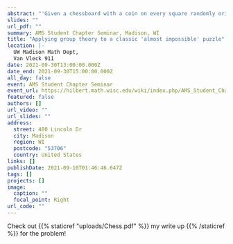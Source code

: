 ```yaml
---
abstract: "'Given a chessboard with a coin on every square randomly oriented and a key hidden under one of them; player one knows where the key is and flips a single coin; player 2, using only the information of the new coin arrangement must determine where the coin is. Is there a winning strategy?' In this talk, we will explore this classic puzzle in a more generalized context, with n squares and d sided dice on every square, and see when the game is solvable or not. In doing so, we'll see how the answer relies on group theory and the existence of specific classes of groups!"
slides: ""
url_pdf: ""
summary: AMS Student Chapter Seminar, Madison, WI
title: "Applying group theory to a classic 'almost impossible' puzzle"
location: |-
  UW Madison Math Dept,
  Van Vleck 911
date: 2021-09-30T13:00:00.000Z
date_end: 2021-09-30T15:00:00.000Z
all_day: false
event: AMS Student Chapter Seminar
event_url: https://hilbert.math.wisc.edu/wiki/index.php/AMS_Student_Chapter_Seminar
featured: false
authors: []
url_video: ""
url_slides: ""
address:
  street: 480 Lincoln Dr
  city: Madison
  region: WI
  postcode: "53706"
  country: United States
links: []
publishDate: 2021-09-10T01:46:46.647Z
tags: []
projects: []
image:
  caption: ""
  focal_point: Right
url_code: ""
---
```


Check out {{% staticref "uploads/Chess.pdf" %}} my write up {{% /staticref %}} for the problem! 
